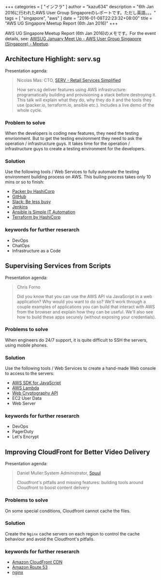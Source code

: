 +++
categories = [ "インフラ" ]
author = "kazu634"
description = "6th Jan 2016に行われたAWS User Group Singaporeのレポートです。ただし英語。。。"
tags = [ "singapore", "aws" ]
date = "2016-01-08T22:23:32+08:00"
title = "AWS UG Singapore Meetup Report (6th Jan 2016)"
+++

AWS UG Singapore Meetup Report (6th Jan 2016)のメモです。For the event details, see: [AWSUG January Meet Up - AWS User Group Singapore (Singapore) - Meetup](http://www.meetup.com/AWS-SG/events/226964694/).

## Architecture Highlight: serv.sg
Presentation agenda:

> Nicolas Mas: CTO, [SERV - Retail Services Simplified](http://serv.sg/#!home)
>
> How serv.sg deliver features using AWS infrastructure: programatically building and provisioning a stack before destroying it. This talk will explain what they do, why they do it and the tools they use (packer.io, terraform.io, ansible etc.). Includes a live demo of the whole cycle.

### Problem to solve
When the developers is coding new features, they need the testing envrionment. But to get the testing environment they need to ask the operation / infrastructure guys. It takes time for the operation / infrastructure guys to create a testing environment for the developers.

### Solution
Use the following tools / Web Services to fully automate the testing environment building process on AWS. This builing process takes only 10 mins or so to finish:

- [Packer by HashiCorp](https://www.packer.io/)
- [GitHub](https://github.com/)
- [Slack: Be less busy](https://slack.com/)
- [Jenkins](https://jenkins-ci.org/)
- [Ansible is Simple IT Automation](http://www.ansible.com/)
- [Terraform by HashiCorp](https://terraform.io/)

### keywords for further reserarch

- DevOps
- ChatOps
- Infrastructure as a Code

## Supervising Services from Scripts
Presentation agenda:

> Chris Forno
>
> Did you know that you can use the AWS API via JavaScript in a web application? Why would you want to do so? We'll work through a couple examples of applications you can build that interact with AWS from the browser and explain how they can be useful. We'll also see how to build these apps securely (without exposing your credentials).

### Problems to solve
When engineers do 24/7 support, it is quite difficult to SSH the servers, using mobile phones.

### Solution
Use the following tools / Web Services to create a hand-made Web console to access to the servers:

- [AWS SDK for JavaScript](https://aws.amazon.com/sdk-for-browser/)
- [AWS Lambda](https://aws.amazon.com/lambda/)
- [Web Cryptography API](http://www.w3.org/TR/WebCryptoAPI/)
- EC2 User Data
- Web Server

### keywords for further reserarch

- DevOps
- PagerDuty
- Let's Encrypt


##  Improving CloudFront for Better Video Delivery
Presentation agenda:

> Daniel Muller:System Administrator, [Spuul](https://spuul.com/)
>
> Cloudfront's pitfalls and missing features: building tools around Cloudfront to boost content delivery

### Problems to solve
On some special conditions, Cloudfront cannot cache the files.

### Solution
Create the `Nginx` cache servers on each region to control the cache behaviour and avoid the Cloudfront's pitfalls.

### keywords for further reserarch

- [Amazon CloudFront CDN](https://aws.amazon.com/cloudfront/)
- [Amazon Route 53](https://aws.amazon.com/route53/)
- [nginx](http://nginx.org/en/)
